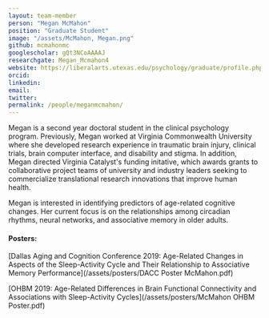```yaml
---
layout: team-member
person: "Megan McMahon"
position: "Graduate Student"
image: "/assets/McMahon, Megan.png"
github: mcmahonmc
googlescholar: gQt3NCoAAAAJ
researchgate: Megan_Mcmahon4
website: https://liberalarts.utexas.edu/psychology/graduate/profile.php?id=mcm5324
orcid: 
linkedin:
email:
twitter:
permalink: /people/meganmcmahon/
---
```


Megan is a second year doctoral student in the clinical psychology program. Previously, Megan worked at Virginia Commonwealth University where she developed research experience in traumatic brain injury, clinical trials, brain computer interface, and disability and stigma. In addition, Megan directed Virginia Catalyst's funding initative, which awards grants to collaborative project teams of university and industry leaders seeking to commercialize translational research innovations that improve human health.

Megan is interested in identifying predictors of age-related cognitive changes. Her current focus is on the relationships among circadian rhythms, neural networks, and associative memory in older adults.

#### Posters:

[Dallas Aging and Cognition Conference 2019: Age-Related Changes in Aspects of the Sleep-Activity Cycle and Their Relationship to Associative Memory Performance](/assets/posters/DACC Poster McMahon.pdf)

[OHBM 2019: Age-Related Differences in Brain Functional Connectivity and Associations with Sleep-Activity Cycles](/assets/posters/McMahon OHBM Poster.pdf)
